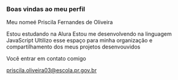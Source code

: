 ### Boas vindas ao meu perfil 

Meu nomeé Priscila Fernandes de Oliveira

Estou estudando na Alura
Estou me desenvolvendo na linguagem JavaScript
Ultilizo esse espaço para minha organização e compartilhamento dos meus projetos desenvouvidos

Você entrar em contato comigo

priscila.oliveira03@escola.pr.gov.br
